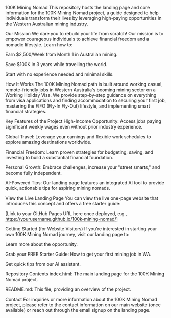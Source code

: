100K Mining Nomad
This repository hosts the landing page and core information for the 100K Mining Nomad project, a guide designed to help individuals transform their lives by leveraging high-paying opportunities in the Western Australian mining industry.

Our Mission
We dare you to rebuild your life from scratch! Our mission is to empower courageous individuals to achieve financial freedom and a nomadic lifestyle. Learn how to:

Earn $2,500/Week from Month 1 in Australian mining.

Save $100K in 3 years while travelling the world.

Start with no experience needed and minimal skills.

How It Works
The 100K Mining Nomad path is built around working casual, remote-friendly jobs in Western Australia's booming mining sector on a Working Holiday Visa. We provide step-by-step guidance on everything from visa applications and finding accommodation to securing your first job, mastering the FIFO (Fly-In Fly-Out) lifestyle, and implementing smart financial strategies.

Key Features of the Project
High-Income Opportunity: Access jobs paying significant weekly wages even without prior industry experience.

Global Travel: Leverage your earnings and flexible work schedules to explore amazing destinations worldwide.

Financial Freedom: Learn proven strategies for budgeting, saving, and investing to build a substantial financial foundation.

Personal Growth: Embrace challenges, increase your "street smarts," and become fully independent.

AI-Powered Tips: Our landing page features an integrated AI tool to provide quick, actionable tips for aspiring mining nomads.

View the Live Landing Page
You can view the live one-page website that introduces this concept and offers a free starter guide:

[Link to your GitHub Pages URL here once deployed, e.g., https://yourusername.github.io/100k-mining-nomad/]

Getting Started (for Website Visitors)
If you're interested in starting your own 100K Mining Nomad journey, visit our landing page to:

Learn more about the opportunity.

Grab your FREE Starter Guide: How to get your first mining job in WA.

Get quick tips from our AI assistant.

Repository Contents
index.html: The main landing page for the 100K Mining Nomad project.

README.md: This file, providing an overview of the project.

Contact
For inquiries or more information about the 100K Mining Nomad project, please refer to the contact information on our main website (once available) or reach out through the email signup on the landing page.
